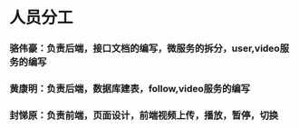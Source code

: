 # 人员分工

### 骆伟豪：负责后端，接口文档的编写，微服务的拆分，user,video服务的编写
### 黄康明：负责后端，数据库建表，follow,video服务的编写

### 封悌原：负责前端，页面设计，前端视频上传，播放，暂停，切换